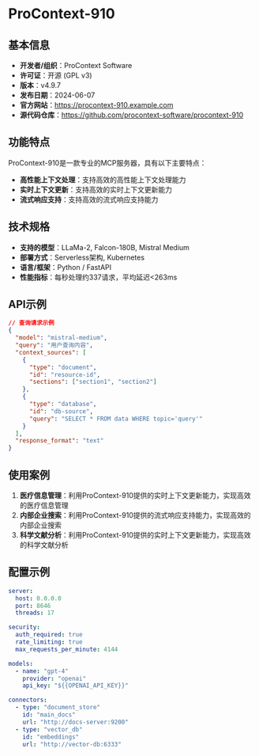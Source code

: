 # ProContext-910

## 基本信息

- **开发者/组织**：ProContext Software
- **许可证**：开源 (GPL v3)
- **版本**：v4.9.7
- **发布日期**：2024-06-07
- **官方网站**：https://procontext-910.example.com
- **源代码仓库**：https://github.com/procontext-software/procontext-910

## 功能特点

ProContext-910是一款专业的MCP服务器，具有以下主要特点：

- **高性能上下文处理**：支持高效的高性能上下文处理能力
- **实时上下文更新**：支持高效的实时上下文更新能力
- **流式响应支持**：支持高效的流式响应支持能力


## 技术规格

- **支持的模型**：LLaMa-2, Falcon-180B, Mistral Medium
- **部署方式**：Serverless架构, Kubernetes
- **语言/框架**：Python / FastAPI
- **性能指标**：每秒处理约337请求，平均延迟<263ms

## API示例

```json
// 查询请求示例
{
  "model": "mistral-medium",
  "query": "用户查询内容",
  "context_sources": [
    {
      "type": "document",
      "id": "resource-id",
      "sections": ["section1", "section2"]
    },
    {
      "type": "database",
      "id": "db-source",
      "query": "SELECT * FROM data WHERE topic='query'"
    }
  ],
  "response_format": "text"
}
```

## 使用案例

1. **医疗信息管理**：利用ProContext-910提供的实时上下文更新能力，实现高效的医疗信息管理
2. **内部企业搜索**：利用ProContext-910提供的流式响应支持能力，实现高效的内部企业搜索
3. **科学文献分析**：利用ProContext-910提供的实时上下文更新能力，实现高效的科学文献分析


## 配置示例

```yaml
server:
  host: 0.0.0.0
  port: 8646
  threads: 17

security:
  auth_required: true
  rate_limiting: true
  max_requests_per_minute: 4144

models:
  - name: "gpt-4"
    provider: "openai"
    api_key: "${{OPENAI_API_KEY}}"

connectors:
  - type: "document_store"
    id: "main_docs"
    url: "http://docs-server:9200"
  - type: "vector_db"
    id: "embeddings"
    url: "http://vector-db:6333"
```